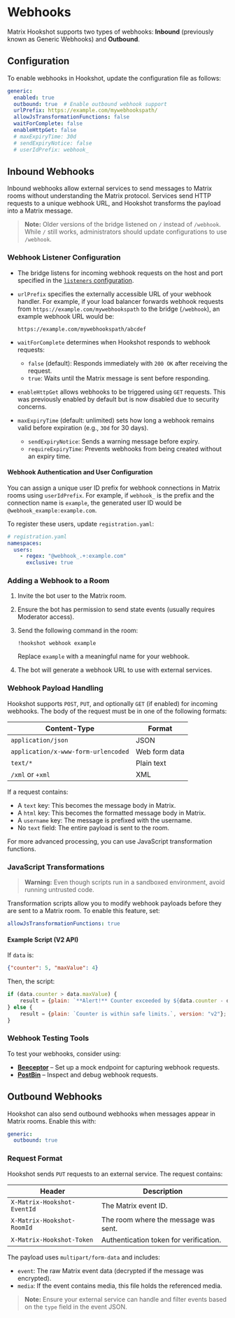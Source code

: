 # Webhooks

Matrix Hookshot supports two types of webhooks: **Inbound** (previously known as Generic Webhooks) and **Outbound**.

## Configuration

To enable webhooks in Hookshot, update the configuration file as follows:

```yaml
generic:
  enabled: true
  outbound: true  # Enable outbound webhook support
  urlPrefix: https://example.com/mywebhookspath/
  allowJsTransformationFunctions: false
  waitForComplete: false
  enableHttpGet: false
  # maxExpiryTime: 30d
  # sendExpiryNotice: false
  # userIdPrefix: webhook_
```

## Inbound Webhooks

Inbound webhooks allow external services to send messages to Matrix rooms without understanding the Matrix protocol. Services send HTTP requests to a unique webhook URL, and Hookshot transforms the payload into a Matrix message.

> **Note:** Older versions of the bridge listened on `/` instead of `/webhook`. While `/` still works, administrators should update configurations to use `/webhook`.

### Webhook Listener Configuration

- The bridge listens for incoming webhook requests on the host and port specified in the [`listeners` configuration](../setup.md#listeners-configuration).
- `urlPrefix` specifies the externally accessible URL of your webhook handler. For example, if your load balancer forwards webhook requests from `https://example.com/mywebhookspath` to the bridge (`/webhook`), an example webhook URL would be:
  
  ```
  https://example.com/mywebhookspath/abcdef
  ```

- `waitForComplete` determines when Hookshot responds to webhook requests:
  - `false` (default): Responds immediately with `200 OK` after receiving the request.
  - `true`: Waits until the Matrix message is sent before responding.
  
- `enableHttpGet` allows webhooks to be triggered using `GET` requests. This was previously enabled by default but is now disabled due to security concerns.
- `maxExpiryTime` (default: unlimited) sets how long a webhook remains valid before expiration (e.g., `30d` for 30 days).
  - `sendExpiryNotice`: Sends a warning message before expiry.
  - `requireExpiryTime`: Prevents webhooks from being created without an expiry time.

#### Webhook Authentication and User Configuration

You can assign a unique user ID prefix for webhook connections in Matrix rooms using `userIdPrefix`. For example, if `webhook_` is the prefix and the connection name is `example`, the generated user ID would be `@webhook_example:example.com`.

To register these users, update `registration.yaml`:

```yaml
# registration.yaml
namespaces:
  users:
    - regex: "@webhook_.+:example.com"
      exclusive: true
```

### Adding a Webhook to a Room

1. Invite the bot user to the Matrix room.
2. Ensure the bot has permission to send state events (usually requires Moderator access).
3. Send the following command in the room:
   
   ```
   !hookshot webhook example
   ```
   
   Replace `example` with a meaningful name for your webhook.
4. The bot will generate a webhook URL to use with external services.

### Webhook Payload Handling

Hookshot supports `POST`, `PUT`, and optionally `GET` (if enabled) for incoming webhooks. The body of the request must be in one of the following formats:

| Content-Type | Format |
|-------------|--------|
| `application/json` | JSON |
| `application/x-www-form-urlencoded` | Web form data |
| `text/*` | Plain text |
| `/xml` or `+xml` | XML |

If a request contains:

- A `text` key: This becomes the message body in Matrix.
- A `html` key: This becomes the formatted message body in Matrix.
- A `username` key: The message is prefixed with the username.
- No `text` field: The entire payload is sent to the room.

For more advanced processing, you can use JavaScript transformation functions.

### JavaScript Transformations

> **Warning:** Even though scripts run in a sandboxed environment, avoid running untrusted code.

Transformation scripts allow you to modify webhook payloads before they are sent to a Matrix room. To enable this feature, set:

```yaml
allowJsTransformationFunctions: true
```

#### Example Script (V2 API)

If `data` is:

```json
{"counter": 5, "maxValue": 4}
```

Then, the script:

```js
if (data.counter > data.maxValue) {
    result = {plain: `**Alert!** Counter exceeded by ${data.counter - data.maxValue}`, version: "v2"};
} else {
    result = {plain: `Counter is within safe limits.`, version: "v2"};
}
```

### Webhook Testing Tools

To test your webhooks, consider using:

- **[Beeceptor](https://beeceptor.com/)** – Set up a mock endpoint for capturing webhook requests.
- **[PostBin](https://www.postb.in/)** – Inspect and debug webhook requests.

## Outbound Webhooks

Hookshot can also send outbound webhooks when messages appear in Matrix rooms. Enable this with:

```yaml
generic:
  outbound: true
```

### Request Format

Hookshot sends `PUT` requests to an external service. The request contains:

| Header | Description |
|--------|-------------|
| `X-Matrix-Hookshot-EventId` | The Matrix event ID. |
| `X-Matrix-Hookshot-RoomId` | The room where the message was sent. |
| `X-Matrix-Hookshot-Token` | Authentication token for verification. |

The payload uses `multipart/form-data` and includes:

- `event`: The raw Matrix event data (decrypted if the message was encrypted).
- `media`: If the event contains media, this file holds the referenced media.

> **Note:** Ensure your external service can handle and filter events based on the `type` field in the event JSON.
